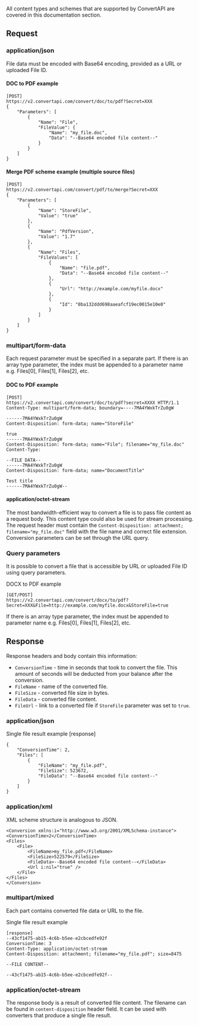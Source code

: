 All content types and schemes that are supported by ConvertAPI are covered in this documentation section.

## Request
### application/json
File data must be encoded with Base64 encoding, provided as a URL or uploaded File ID.

#### DOC to PDF example
```
[POST]
https://v2.convertapi.com/convert/doc/to/pdf?Secret=XXX
{
    "Parameters": [
        {
            "Name": "File",
            "FileValue": {
                "Name": "my_file.doc",
                "Data": "--Base64 encoded file content--"
            }
        }
    ]
}
```
#### Merge PDF scheme example (multiple source files)
```
[POST]
https://v2.convertapi.com/convert/pdf/to/merge?Secret=XXX
{
    "Parameters": [
        {
            "Name": "StoreFile",
            "Value": "true"
        },
        {
            "Name": "PdfVersion",
            "Value": "1.7"
        },
        {
            "Name": "Files",
            "FileValues": [
                {
                    "Name": "file.pdf",
                    "Data": "--Base64 encoded file content--"
                },
                {
                    "Url": "http://example.com/myfile.docx"
                },
                {
                    "Id": "0ba132ddd698aaeafcf19ec0015e10e0"
                }
            ]
        }
    ]
}
```
### multipart/form-data
Each request parameter must be specified in a separate part. If there is an array type parameter, the index must be appended to a parameter name e.g. Files[0], Files[1], Files[2], etc.
#### DOC to PDF example
```
[POST] 
https://v2.convertapi.com/convert/doc/to/pdf?secret=XXXX HTTP/1.1
Content-Type: multipart/form-data; boundary=----7MA4YWxkTrZu0gW

------7MA4YWxkTrZu0gW
Content-Disposition: form-data; name="StoreFile"

true
------7MA4YWxkTrZu0gW
Content-Disposition: form-data; name="File"; filename="my_file.doc"
Content-Type: 

--FILE DATA--
------7MA4YWxkTrZu0gW
Content-Disposition: form-data; name="DocumentTitle"

Test title
------7MA4YWxkTrZu0gW--
```
#### application/octet-stream
The most bandwidth-efficient way to convert a file is to pass file content as a request body. This content type could also be used for stream processing. The request header must contain the `Content-Disposition: attachment; filename="my_file.doc"` field with the file name and correct file extension. Conversion parameters can be set through the URL query.

### Query parameters
It is possible to convert a file that is accessible by URL or uploaded File ID using query parameters.

DOCX to PDF example
```
[GET/POST]
https://v2.convertapi.com/convert/docx/to/pdf?Secret=XXX&File=http://example.com/myfile.docx&StoreFile=true
```
If there is an array type parameter, the index must be appended to parameter name e.g. Files[0], Files[1], Files[2], etc.

## Response

Response headers and body contain this information:

* `ConversionTime` - time in seconds that took to convert the file. This amount of seconds will be deducted from your balance after the conversion.
* `FileName` - name of the converted file.
* `FileSize` - converted file size in bytes.
* `FileData` - converted file content.
* `FileUrl` - link to a converted file if `StoreFile` parameter was set to `true`.

### application/json
Single file result example
[response]
```
{
    "ConversionTime": 2,
    "Files": [
        {
            "FileName": "my_file.pdf",
            "FileSize": 523672,
            "FileData": "--Base64 encoded file content--"
        }
    ]
}
```
### application/xml
XML scheme structure is analogous to JSON.
```
<Conversion xmlns:i="http://www.w3.org/2001/XMLSchema-instance">
<ConversionTime>2</ConversionTime>
<Files>
    <File>
        <FileName>my_file.pdf</FileName>
        <FileSize>522579</FileSize>
        <FileData>--Base64 encoded file content--</FileData>
        <Url i:nil="true" />
    </File>
</Files>
</Conversion>
```
### multipart/mixed
Each part contains converted file data or URL to the file.

Single file result example
```
[response]
--43cf1475-ab15-4c6b-b5ee-e2cbcedfe92f
ConversionTime: 3
Content-Type: application/octet-stream
Content-Disposition: attachment; filename="my_file.pdf"; size=8475

--FILE CONTENT--
                
--43cf1475-ab15-4c6b-b5ee-e2cbcedfe92f--
```
### application/octet-stream
The response body is a result of converted file content. The filename can be found in `content-disposition` header field. It can be used with converters that produce a single file result.
